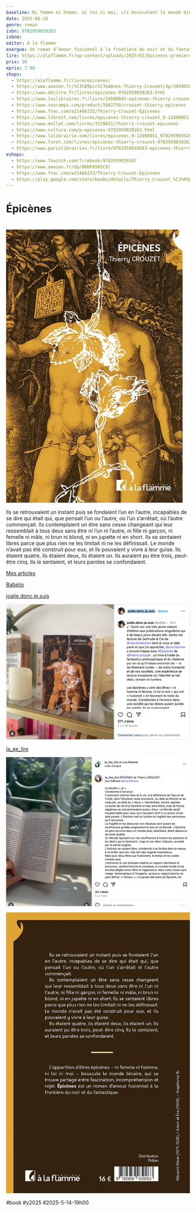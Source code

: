 ```yaml
---
baseline: Ni femme ni homme, ni toi ni moi, ils bousculent le monde binaire
date: 2025-06-10
genre: roman
isbn: 9782959039263
isbne: 
editor: À la flamme
exergue: Un roman d’amour fusionnel à la frontière du noir et du fantastique
lire: https://alaflamme.fr/wp-content/uploads/2025/02/Epicenes-premieres-pages.pdf
prix: 16
eprix: 7.99
shops:
  - https://alaflamme.fr/livre/epicenes/
  - https://www.amazon.fr/%C3%89pic%C3%A8nes-Thierry-Crouzet/dp/2959039262/
  - https://www.decitre.fr/livres/epicenes-9782959039263.html
  - https://www.leslibraires.fr/livre/24500045-epicenes-thierry-crouzet-a-la-flamme
  - https://www.sauramps.com/product/1682750/crouzet-thierry-epicenes
  - https://www.fnac.com/a21466233/Thierry-Crouzet-Epicenes
  - https://www.librest.com/livres/epicenes-thierry-crouzet_0-12498051_9782959039263.html
  - https://www.mollat.com/livres/3328021/thierry-crouzet-epicenes
  - https://www.cultura.com/p-epicenes-9782959039263.html
  - https://www.lalibrairie.com/livres/epicenes_0-12498051_9782959039263.html
  - https://www.furet.com/livres/epicenes-thierry-crouzet-9782959039263.html
  - https://www.parislibrairies.fr/livre/9782959039263-epicenes-thierry-crouzet/
eshops:
  - https://www.7switch.com/fr/ebook/9782959039287
  - https://www.amazon.fr/dp/B0DF6565C9/
  - https://www.fnac.com/a21466233/Thierry-Crouzet-Epicenes
  - https://play.google.com/store/books/details/Thierry_Crouzet_%C3%89pic%C3%A8nes?id=0mpjEQAAQBAJ
---
```


# Épicènes

![Épicènes](_i/Epicenes-cover.webp)

Ils se retrouvaient un instant puis se fondaient l’un en l’autre, incapables de se dire qui était qui, que pensait l’un ou l’autre, où l’un s’arrêtait, où l’autre commençait. Ils contemplaient un être sans cesse changeant qui leur ressemblait à tous deux sans être ni l’un ni l’autre, ni fille ni garçon, ni femelle ni mâle, ni brun ni blond, ni en jupette ni en short. Ils se sentaient libres parce que plus rien ne les limitait ni ne les définissait. Le monde n’avait pas été construit pour eux, et ils pouvaient y vivre à leur guise. Ils étaient quatre, ils étaient deux, ils étaient un. Ils auraient pu être trois, peut-être cinq. Ils le sentaient, et leurs paroles se confondaient.

[Mes articles](/tag/epicenes/)

[Babelio](https://www.babelio.com/livres/Crouzet-picenes/1834081)

[joalie.donc.je.suis](https://www.instagram.com/joalie.donc.je.suis/p/DKaF4Mlq4pM/)

![joalie.donc.je.suis](_i/epirp-20250602.webp)

[la_ee_lire](https://www.instagram.com/p/DKtZu99tILF/)

![](_i/epic02.webp)

![Dos de couv](_i/epicenes-4eme.webp)

#book #y2025 #2025-5-14-19h00

